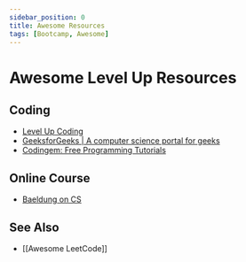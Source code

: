 ```yaml
---
sidebar_position: 0
title: Awesome Resources
tags: [Bootcamp, Awesome]
---
```


# Awesome Level Up Resources

## Coding

- [Level Up Coding](https://levelup.gitconnected.com/)
- [GeeksforGeeks | A computer science portal for geeks](https://www.geeksforgeeks.org/)
- [Codingem: Free Programming Tutorials](https://www.codingem.com/)

## Online Course

- [Baeldung on CS](https://www.baeldung.com/cs/)

## See Also

- [[Awesome LeetCode]]

